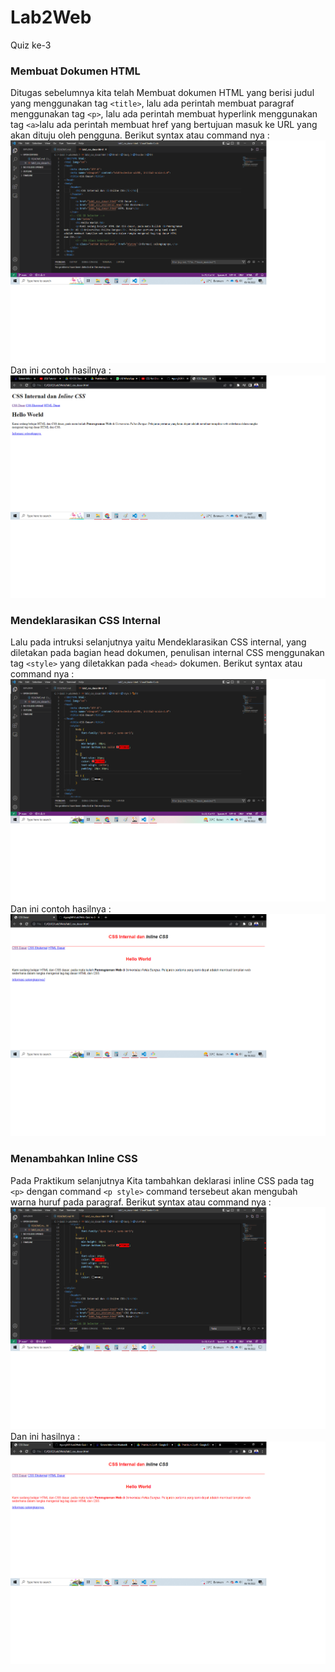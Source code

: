 # Lab2Web
Quiz ke-3


### Membuat Dokumen HTML
Ditugas sebelumnya kita telah Membuat dokumen HTML yang berisi judul yang menggunakan tag `<title>`, lalu ada perintah membuat paragraf menggunakan tag `<p>`, lalu ada perintah membuat hyperlink menggunakan tag `<a>`lalu ada perintah membuat href yang bertujuan masuk ke URL yang akan dituju oleh pengguna. Berikut syntax atau command nya :
![Gambar 1](screenshoot/ss01.png)
Dan ini contoh hasilnya :
![Gambar 2](screenshoot/ss1.png)

### Mendeklarasikan CSS Internal
Lalu pada intruksi selanjutnya yaitu Mendeklarasikan CSS internal, yang diletakan pada bagian head dokumen, penulisan internal CSS menggunakan tag `<style>` yang diletakkan pada `<head>` dokumen. Berikut syntax atau command nya :
![Gambar 3](screenshoot/ss02.png)
Dan ini contoh hasilnya :
![Gambar 4](screenshoot/ss2.png)

### Menambahkan Inline CSS
Pada Praktikum selanjutnya Kita tambahkan deklarasi inline CSS pada tag `<p>` dengan command `<p style>` command tersebeut akan mengubah warna huruf pada paragraf. Berikut syntax atau command nya :
![Gambar 5](screenshoot/ss03.png)
Dan ini hasilnya :
![Gambar 6](screenshoot/ss3.png)